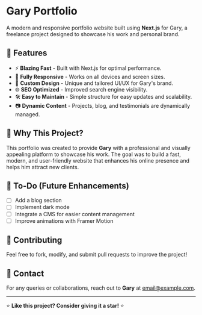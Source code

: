 # Gary Portfolio

A modern and responsive portfolio website built using **Next.js** for Gary, a freelance project designed to showcase his work and personal brand.

## 🚀 Features

- ⚡ **Blazing Fast** - Built with Next.js for optimal performance.
- 📱 **Fully Responsive** - Works on all devices and screen sizes.
- 🎨 **Custom Design** - Unique and tailored UI/UX for Gary's brand.
- 🌐 **SEO Optimized** - Improved search engine visibility.
- 🛠 **Easy to Maintain** - Simple structure for easy updates and scalability.
- 📷 **Dynamic Content** - Projects, blog, and testimonials are dynamically managed.

## 🎯 Why This Project?

This portfolio was created to provide **Gary** with a professional and visually appealing platform to showcase his work. The goal was to build a fast, modern, and user-friendly website that enhances his online presence and helps him attract new clients.

## 📌 To-Do (Future Enhancements)

- [ ] Add a blog section
- [ ] Implement dark mode
- [ ] Integrate a CMS for easier content management
- [ ] Improve animations with Framer Motion

## 🤝 Contributing

Feel free to fork, modify, and submit pull requests to improve the project!

## 📧 Contact

For any queries or collaborations, reach out to **Gary** at [email@example.com](mailto:email@example.com).

---

⭐ **Like this project? Consider giving it a star!** ⭐
